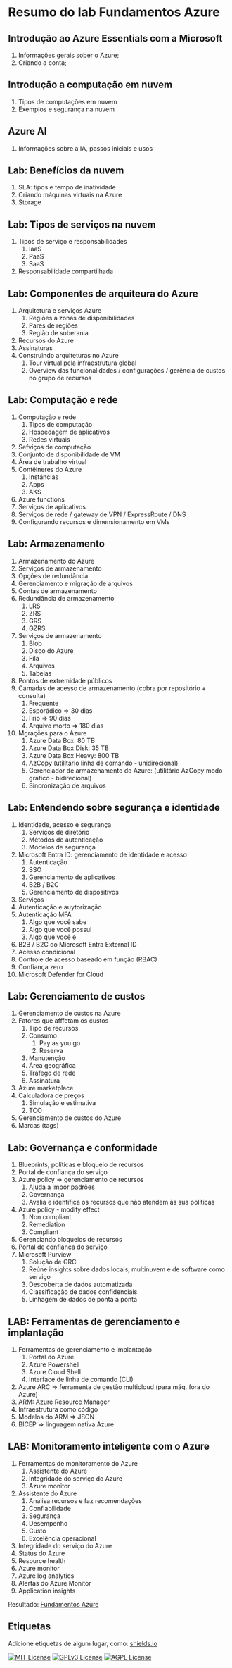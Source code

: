 
# Resumo do lab Fundamentos Azure

## Introdução ao Azure Essentials com a Microsoft
 1. Informações gerais sober o Azure;
 2. Criando a conta;

## Introdução a computação em nuvem
 1. Tipos de computações em nuvem
 2. Exemplos e segurança na nuvem

## Azure AI
1. Informações sobre a IA, passos iniciais e usos

## Lab: Benefícios da nuvem
1. SLA: tipos e tempo de inatividade
2. Criando máquinas virtuais na Azure
3. Storage

## Lab: Tipos de serviços na nuvem
1. Tipos de serviço e responsabilidades
   1. IaaS
   2. PaaS
   3. SaaS
2. Responsabilidade compartilhada

## Lab: Componentes de arquiteura do Azure
1. Arquitetura e serviços Azure
   1. Regiões a zonas de disponibilidades
   2. Pares de regiões
   3. Região de soberania
2. Recursos do Azure
3. Assinaturas
4. Construindo arquiteturas no Azure
   1. Tour virtual pela infraestrutura global
   2. Overview das funcionalidades / configurações / gerência de custos no grupo de recursos

## Lab: Computação e rede
1. Computação e rede
   1. Tipos de computação
   2. Hospedagem de aplicativos
   3. Redes virtuais
 2. Sefviços de computação
 3. Conjunto de disponibilidade de VM
 4. Área de trabalho virtual
 5. Contêineres do Azure
    1. Instâncias
    2. Apps
    3. AKS
 6. Azure functions
 7. Serviços de aplicativos
 8. Serviços de rede / gateway de VPN / ExpressRoute / DNS
 9. Configurando recursos e dimensionamento em VMs

## Lab: Armazenamento
1. Armazenamento do Azure
 1. Serviços de armazenamento
 2. Opções de redundância
 3. Gerenciamento e migração de arquivos
2. Contas de armazenamento
3. Redundância de armazenamento
   1. LRS
   2. ZRS
   3. GRS
   4. GZRS
4. Serviços de armazenamento
   1. Blob
   2. Disco do Azure
   3. Fila
   4. Arquivos
   5. Tabelas
5. Pontos de extremidade públicos
6. Camadas de acesso de armazenamento (cobra por repositório + consulta)
   1. Frequente
   2. Esporádico => 30 dias
   3. Frio => 90 dias
   4. Arquivo morto => 180 dias
7. Mgrações para o Azure
   1. Azure Data Box: 80 TB
   2. Azure Data Box Disk: 35 TB
   3. Azure Data Box Heavy: 800 TB
   4. AzCopy (utilitário linha de comando - unidirecional)
   5. Gerenciador de armazenamento do Azure: (utilitário AzCopy modo gráfico - bidirecional)
   6. Sincronização de arquivos

## Lab: Entendendo sobre segurança e identidade
1. Identidade, acesso e segurança
   1. Serviços de diretório
   2. Métodos de autenticação
   3. Modelos de segurança
2. Microsoft Entra ID: gerenciamento de identidade e acesso
   1. Autenticação
   2. SSO
   3. Gerenciamento de aplicativos
   4. B2B / B2C
   5. Gerenciamento de dispositivos
3. Serviços
4. Autenticação e auytorização
5. Autenticação MFA
   1. Algo que você sabe
   2. Algo que você possui
   3. Algo que você é
6. B2B / B2C do Microsoft Entra External ID
7. Acesso condicional
8. Controle de acesso baseado em função (RBAC)
9. Confiança zero
10. Microsoft Defender for Cloud
    
## Lab: Gerenciamento de custos
1. Gerenciamento de custos na Azure
2. Fatores que afffetam os custos
   1. Tipo de recursos
   2. Consumo
      1. Pay as you go
      2. Reserva
   3. Manutenção
   4. Área geográfica
   5. Tráfego de rede
   6. Assinatura
3. Azure marketplace
4. Calculadora de preços
   1. Simulação e estimativa
   2. TCO
5. Gerenciamento de custos do Azure
6. Marcas (tags)

## Lab: Governança e conformidade
1. Blueprints, políticas e bloqueio de recursos
2. Portal de confiança do serviço
3. Azure policy => gerenciamento de recursos
   1. Ajuda a impor padrões
   2. Governança
   3. Avalia e identifica os recursos que não atendem às sua políticas
4. Azure policy - modify effect
   1. Non compliant
   2. Remediation
   3. Compliant
5. Gerenciando bloqueios de recursos
6. Portal de confiança do serviço
7. Microsoft Purview
   1. Solução de GRC
   2. Reúne insights sobre dados locais, multinuvem e de software como serviço
   3. Descoberta de dados automatizada
   4. Classificação de dados confidenciais
   5. Linhagem de dados de ponta a ponta

## LAB: Ferramentas de gerenciamento e implantação
1. Ferramentas de gerenciamento e implantação
   1. Portal do Azure
   2. Azure Powershell
   3. Azure Cloud Shell
   4. Interface de linha de comando (CLI)
2. Azure ARC => ferramenta de gestão multicloud (para máq. fora do Azure)
3. ARM: Azure Resource Manager
4. Infraestrutura como código
5. Modelos do ARM => JSON
6. BICEP => linguagem nativa Azure

## LAB: Monitoramento inteligente com o Azure
1. Ferramentas de monitoramento do Azure
   1. Assistente do Azure
   2. Integridade do serviço do Azure
   3. Azure monitor
2. Assistente do Azure
   1. Analisa recursos e faz recomendações
   2. Confiabilidade
   3. Segurança
   4. Desempenho
   5. Custo
   6. Excelência operacional
3. Integridade do serviço do Azure
4. Status do Azure
5. Resource health
6. Azure monitor
7. Azure log analytics
8. Alertas do Azure Monitor
9. Application insights
    
Resultado: [Fundamentos Azure](https://www.credly.com/badges/ee5ec242-0f33-4818-9bf4-e8713a445b7c?source=linked_in_profile)

## Etiquetas

Adicione etiquetas de algum lugar, como: [shields.io](https://shields.io/)

[![MIT License](https://img.shields.io/badge/License-MIT-green.svg)](https://choosealicense.com/licenses/mit/)
[![GPLv3 License](https://img.shields.io/badge/License-GPL%20v3-yellow.svg)](https://opensource.org/licenses/)
[![AGPL License](https://img.shields.io/badge/license-AGPL-blue.svg)](http://www.gnu.org/licenses/agpl-3.0)

